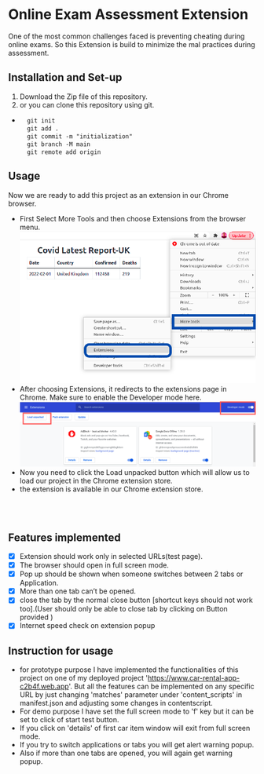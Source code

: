 # Online Exam Assessment Extension

One of the most common challenges faced is preventing cheating during online
exams. So this Extension is build to minimize the mal practices during assessment.

## Installation and Set-up

1. Download the Zip file of this repository.
2. or you can clone this repository using git.
- ```git
    git init 
    git add .
    git commit -m "initialization"
    git branch -M main
    git remote add origin 
    ```

## Usage

Now  we are ready to add this project as an extension in our Chrome browser.<br/> 
* First Select More Tools and then choose Extensions from the browser menu. ![](/images/1.png) <br/> 
* After choosing Extensions, it redirects to the extensions page in Chrome. Make sure to enable the Developer mode here. ![](/images/2.png)<br/> 
* Now you need to click the Load unpacked button which will allow us to load our project in the Chrome extension store. <br/> 
* the extension is available in our Chrome extension store. <br/> 
<br/> 
<br/> 

## Features implemented

- [x] 	Extension should work only in selected URLs(test page). 
- [X]  	The browser should open in full screen mode.
- [x]  Pop up should be shown when someone switches between 2 tabs or Application.
- [x]	More than one tab can’t be opened.
- [x] close the tab by the normal close button [shortcut keys should not work too].(User should only be able to close tab by clicking on Button provided )
- [x]  Internet speed check on extension popup

## Instruction for usage
- for prototype purpose I have implemented the functionalities of this project on one of my deployed project 'https://www.car-rental-app-c2b4f.web.app'. But all the features can be implemented on any specific URL by just changing 'matches' parameter under 'content_scripts' in manifest.json and adjusting some changes in contentscript.  
- For demo purpose I have set the full screen mode to 'f' key but it can be set to click of start test button. 
- If you click on 'details' of first car item window will exit from full screen mode.
- If you try to switch applications or tabs you will get alert warning popup.
- Also if more than one tabs are opened, you will again get warning popup.  
